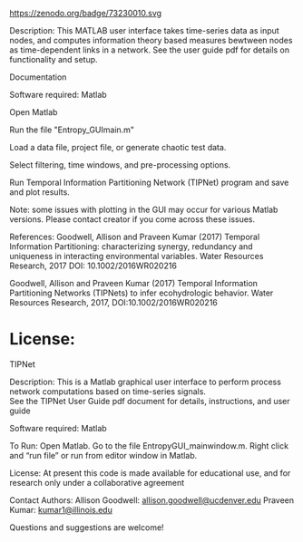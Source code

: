 https://zenodo.org/badge/73230010.svg

Description:
This MATLAB user interface takes time-series data as input nodes, and computes information theory based measures bewtween nodes as time-dependent links in a network.  See the user guide pdf for details on functionality and setup.

Documentation

Software required: Matlab

Open Matlab

Run the file "Entropy_GUImain.m"

Load a data file, project file, or generate chaotic test data.

Select filtering, time windows, and pre-processing options.

Run Temporal Information Partitioning Network (TIPNet) program and save and plot results.

Note: some issues with plotting in the GUI may occur for various Matlab versions.  Please contact creator if you come across these issues.

References:
Goodwell, Allison and Praveen Kumar (2017) Temporal Information Partitioning: characterizing synergy, redundancy and uniqueness in interacting environmental variables.  Water Resources Research, 2017 DOI: 10.1002/2016WR020216

Goodwell, Allison and Praveen Kumar (2017) Temporal Information Partitioning Networks (TIPNets) to infer ecohydrologic behavior. Water Resources Research, 2017, DOI:10.1002/2016WR020216

License:
=======
TIPNet

Description:
This is a Matlab graphical user interface to perform process network computations based on time-series signals.  
See the TIPNet User Guide pdf document for details, instructions, and user guide


Software required:
Matlab

To Run:
Open Matlab. Go to the file EntropyGUI_mainwindow.m.  Right click and “run file” or run from editor window in Matlab.


License:
At present this code is made available for educational use, and for research only under a collaborative agreement

Contact Authors:
Allison Goodwell: allison.goodwell@ucdenver.edu
Praveen Kumar: kumar1@illinois.edu

Questions and suggestions are welcome!

